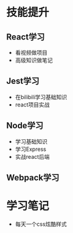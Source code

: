 # 技能提升

## React学习

- 看视频做项目
- 高级知识做笔记

## Jest学习

- 在bilibili学习基础知识
- react项目实战

## Node学习

- 学习基础知识
- 学习Express
- 实战react后端

## Webpack学习

# 学习笔记

- 每天一个css炫酷样式







